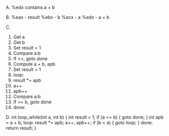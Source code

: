 A. %edx contains a + b

B.
%eax - result
%ebx - b
%ecx - a
%edx - a + b

C.

1. Get a
2. Get b
3. Set result = 1
4. Compare a:b
5. If >=, goto done
6. Compute a + b, apb
7. Set result = 1
8. loop:
9. result *= apb
10. a++
11. apb++
12. Compare a:b
13. If >= b, goto done
14. done:

D.
int loop_while(int a, int b) {
  int result = 1;
  if (a >= b) {
    goto done;
  }
  int apb = a + b;
  loop:
    result *= apb;
    a++;
    apb++;
    if (b < a) {
      goto loop;
    }
  done:
    return result;
}
